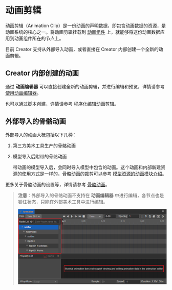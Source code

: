 # 动画剪辑

动画剪辑（Animation Clip）是一份动画的声明数据，即包含动画数据的资源，是动画系统的核心之一。将动画剪辑挂载到 [动画组件](animation-component.md) 上，就能够将这份动画数据应用到动画组件所在的节点上。

目前 Creator 支持从外部导入动画，或者直接在 Creator 内部创建一个全新的动画剪辑。

## Creator 内部创建的动画

通过 **动画编辑器** 可以直接创建全新的动画剪辑，并进行编辑和预览，详情请参考 [使用动画编辑器](animation.md)。

也可以通过脚本创建，详情请参考 [程序化编辑动画剪辑](use-animation-curve.md)。

## 外部导入的骨骼动画

外部导入的动画大概包括以下几种：

1. 第三方美术工具生产的骨骼动画

2. 模型导入后附带的骨骼动画

    带动画的模型导入后，会同时导入模型中包含的动画。这个动画和内部新建资源的使用方式是一样的，骨骼动画的裁剪可以参考 [模型资源的动画模块介绍](../asset/model/mesh.md)。

更多关于骨骼动画的设置等，详情请参考 [骨骼动画](skeletal-animation.md)。

> **注意**：外部导入的骨骼动画不支持在 **动画编辑器** 中进行编辑，各节点也是锁住状态，只能在外部美术工具中进行编辑。
>
> ![skeletal animation](animation-clip/skeletal-animation.png)
